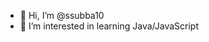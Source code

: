 - 👋 Hi, I’m @ssubba10
- 👀 I’m interested in learning Java/JavaScript

<!---
ssubba10/ssubba10 is a ✨ special ✨ repository because its `README.md` (this file) appears on your GitHub profile.
You can click the Preview link to take a look at your changes.
--->
